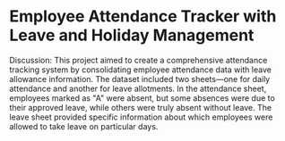 # Employee Attendance Tracker with Leave and Holiday Management
Discussion: This project aimed to create a comprehensive attendance tracking system by consolidating employee attendance data with leave allowance information. The dataset included two sheets—one for daily attendance and another for leave allotments. In the attendance sheet, employees marked as "A" were absent, but some absences were due to their approved leave, while others were truly absent without leave. The leave sheet provided specific information about which employees were allowed to take leave on particular days.
